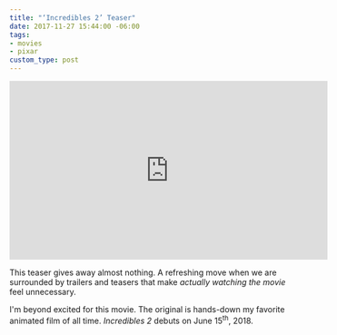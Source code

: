 ```yaml
---
title: "‘Incredibles 2’ Teaser"
date: 2017-11-27 15:44:00 -06:00
tags:
- movies
- pixar
custom_type: post
---
```


<div class="iframe-container">
<iframe width="560" height="315" src="https://www.youtube.com/embed/ZJDMWVZta3M" frameborder="0" allowfullscreen></iframe>
</div>

This teaser gives away almost nothing. A refreshing move when we are surrounded by trailers and teasers that make *actually watching the movie* feel unnecessary.

I'm beyond excited for this movie. The original is hands-down my favorite animated film of all time. *Incredibles 2* debuts on June 15<sup>th</sup>, 2018.